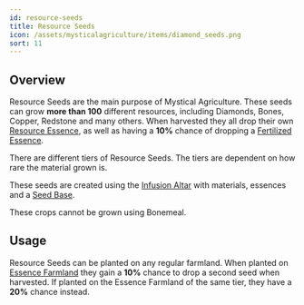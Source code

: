 ```yaml
---
id: resource-seeds
title: Resource Seeds
icon: /assets/mysticalagriculture/items/diamond_seeds.png
sort: 11
---
```


## Overview

Resource Seeds are the main purpose of Mystical Agriculture. These seeds can grow **more than 100** different resources, including Diamonds, Bones, Copper, Redstone and many others. When harvested they all drop their own [Resource Essence](resource-essences.md), as well as having a **10%** chance of dropping a [Fertilized Essence](fertilized-essence.md).

There are different tiers of Resource Seeds. The tiers are dependent on how rare the material grown is.

These seeds are created using the [Infusion Altar](../blocks/infusion-altar.md) with materials, essences and a [Seed Base](seed-bases.md).

These crops cannot be grown using Bonemeal.

## Usage

Resource Seeds can be planted on any regular farmland. When planted on [Essence Farmland](../blocks/essence-farmland.md) they gain a **10%** chance to drop a second seed when harvested. If planted on the Essence Farmland of the same tier, they have a **20%** chance instead.
